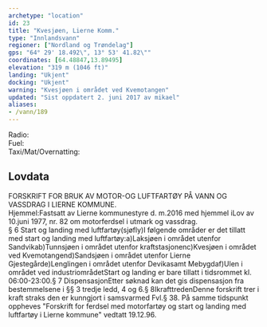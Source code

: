 ```yaml
---
archetype: "location"
id: 23
title: "Kvesjøen, Lierne Komm."
type: "Innlandsvann"
regioner: ["Nordland og Trøndelag"]
gps: "64° 29' 18.492\", 13° 53' 41.82\""
coordinates: [64.48847,13.89495]
elevation: "319 m (1046 ft)"
landing: "Ukjent"
docking: "Ukjent"
warning: "Kvesjøen i området ved Kvemotangen"
updated: "Sist oppdatert 2. juni 2017 av mikael"
aliases:
- /vann/189
---
```


Radio:\
Fuel:\
Taxi/Mat/Overnatting:

## Lovdata

FORSKRIFT FOR BRUK AV MOTOR-OG LUFTFARTØY PÅ VANN OG VASSDRAG I LIERNE KOMMUNE.\
Hjemmel:Fastsatt av Lierne kommunestyre d. m.2016 med hjemmel iLov av 10.juni 1977, nr. 82 om motorferdsel i utmark og vassdrag.\
§ 6 Start og landing med luftfartøy(sjøfly)I følgende områder er det tillatt med start og landing med luftfartøy:a)Laksjøen i området utenfor Sandvikab)Tunnsjøen i området utenfor kraftstasjonenc)Kvesjøen i området ved Kvemotangend)Sandsjøen i området utenfor Lierne Gjestegårde)Lenglingen i området utenfor Devikasamt Mebygdaf)Ulen i området ved industriområdetStart og landing er bare tillatt i tidsrommet kl. 06:00-23:00.§ 7 DispensasjonEtter søknad kan det gis dispensasjon fra bestemmelsene i §§ 3 tredje ledd, 4 og 6.§ 8IkrafttredenDenne forskrift trer i kraft straks den er kunngjort i samsvarmed Fvl.§ 38.  På samme tidspunkt oppheves "Forskrift for ferdsel med motorfartøy og start og landing med luftfartøy i Lierne kommune" vedtatt 19.12.96.
